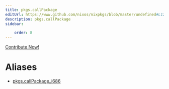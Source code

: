 ```yaml
---
title: pkgs.callPackage
editUrl: https://www.github.com/nixos/nixpkgs/blob/master/undefined#L125C31
description: pkgs.callPackage
sidebar:

    order: 8
---
```


<a href="https://www.github.com/nixos/nixpkgs/blob/master/undefined#L125C31">Contribute Now!</a>


# Aliases

- [pkgs.callPackage_i686](/nix-doc-comments/reference/pkgs/pkgs-callpackage_i686)



